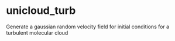 # unicloud_turb
Generate a gaussian random velocity field for initial conditions for a turbulent molecular cloud
